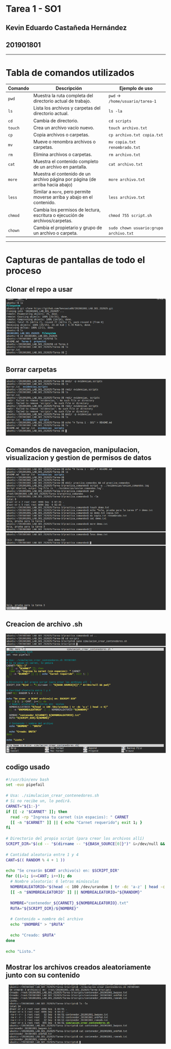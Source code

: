 # Tarea 1 - SO1
## Kevin Eduardo Castañeda Hernández
## 201901801
---
# Tabla de comandos utilizados
| Comando   | Descripción                                                                 | Ejemplo de uso                        |
|-----------|-----------------------------------------------------------------------------|---------------------------------------|
| `pwd`     | Muestra la ruta completa del directorio actual de trabajo.                  | `pwd` → `/home/usuario/tarea-1`       |
| `ls`      | Lista los archivos y carpetas del directorio actual.                        | `ls -la`                              |
| `cd`      | Cambia de directorio.                                                       | `cd scripts`                          |
| `touch`   | Crea un archivo vacío nuevo.                                                | `touch archivo.txt`                   |
| `cp`      | Copia archivos o carpetas.                                                  | `cp archivo.txt copia.txt`            |
| `mv`      | Mueve o renombra archivos o carpetas.                                       | `mv copia.txt renombrado.txt`         |
| `rm`      | Elimina archivos o carpetas.                                                | `rm archivo.txt`                      |
| `cat`     | Muestra el contenido completo de un archivo en pantalla.                    | `cat archivo.txt`                     |
| `more`    | Muestra el contenido de un archivo página por página (de arriba hacia abajo)| `more archivo.txt`                    |
| `less`    | Similar a `more`, pero permite moverse arriba y abajo en el contenido.      | `less archivo.txt`                    |
| `chmod`   | Cambia los permisos de lectura, escritura o ejecución de archivos/carpetas. | `chmod 755 script.sh`                 |
| `chown`   | Cambia el propietario y grupo de un archivo o carpeta.                      | `sudo chown usuario:grupo archivo.txt`|

--- 
# Capturas de pantallas de todo el proceso
## Clonar el repo a usar
![alt text](evidencias/image.png)

## Borrar carpetas
![alt text](evidencias/image-1.png)

## Comandos de navegacion, manipulacion, visualizacion y gestion de permisos de datos
![alt text](evidencias/image-2.png)
![alt text](evidencias/image-3.png)
![alt text](evidencias/image-4.png)

## Creacion de archivo .sh
![alt text](evidencias/image-5.png)
![alt text](evidencias/image-6.png)

## codigo usado
```bash
#!/usr/bin/env bash
set -euo pipefail

# Usa: ./simulacion_crear_contenedores.sh 
# Si no recibe un, lo pedirá.
CARNET="${1:-}"
if [[ -z "$CARNET" ]]; then
  read -rp "Ingresa tu carnet (sin espacios): " CARNET
  [[ -n "$CARNET" ]] || { echo "Carnet requerido"; exit 1; }
fi

# Directorio del propio script (para crear los archivos allí)
SCRIPT_DIR="$(cd -- "$(dirname -- "${BASH_SOURCE[0]}")" &>/dev/null && pwd)"

# Cantidad aleatoria entre 1 y 4
CANT=$(( RANDOM % 4 + 1 ))

echo "Se crearán $CANT archivo(s) en: $SCRIPT_DIR"
for ((i=1; i<=CANT; i++)); do
  # Nombre aleatorio: 6 letras minúsculas
  NOMBREALEATORIO="$(head -c 100 /dev/urandom | tr -dc 'a-z' | head -c 6)"
  [[ -n "$NOMBREALEATORIO" ]] || NOMBREALEATORIO="${RANDOM}"

  NOMBRE="contenedor_${CARNET}_${NOMBREALEATORIO}.txt"
  RUTA="${SCRIPT_DIR}/${NOMBRE}"

  # Contenido = nombre del archivo
  echo "$NOMBRE" > "$RUTA"

  echo "Creado: $RUTA"
done

echo "Listo."
```
## Mostrar los archivos creados aleatoriamente junto con su contenido
![alt text](evidencias/image-7.png)